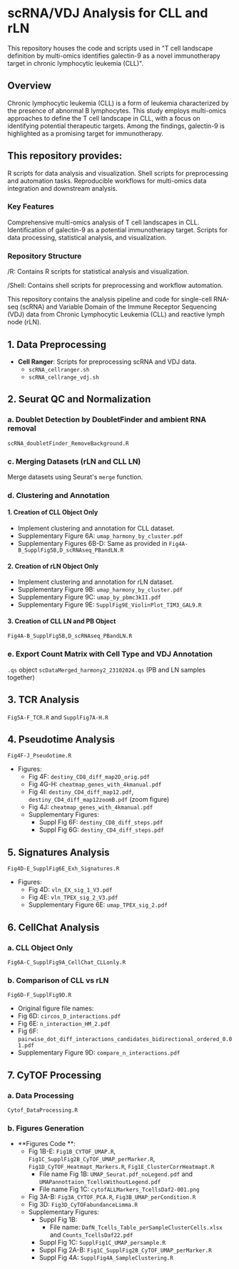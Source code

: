 # scRNA/VDJ Analysis for CLL and rLN

This repository houses the code and scripts used in "T cell landscape definition by multi-omics identifies galectin-9 as a novel immunotherapy target in chronic lymphocytic leukemia (CLL)".

## Overview

Chronic lymphocytic leukemia (CLL) is a form of leukemia characterized by the presence of abnormal B lymphocytes. This study employs multi-omics approaches to define the T cell landscape in CLL, with a focus on identifying potential therapeutic targets. Among the findings, galectin-9 is highlighted as a promising target for immunotherapy.

## This repository provides:

R scripts for data analysis and visualization. Shell scripts for preprocessing and automation tasks. Reproducible workflows for multi-omics data integration and downstream analysis.

### Key Features

Comprehensive multi-omics analysis of T cell landscapes in CLL. Identification of galectin-9 as a potential immunotherapy target. Scripts for data processing, statistical analysis, and visualization.

### Repository Structure

/R: Contains R scripts for statistical analysis and visualization.


/Shell: Contains shell scripts for preprocessing and workflow automation.


This repository contains the analysis pipeline and code for single-cell RNA-seq (scRNA) and Variable Domain of the Immune Receptor Sequencing (VDJ) data from Chronic Lymphocytic Leukemia (CLL) and reactive lymph node (rLN).

## 1\. Data Preprocessing

* **Cell Ranger**: Scripts for preprocessing scRNA and VDJ data.
  * `scRNA_cellranger.sh`
  * `scRNA_cellrange_vdj.sh`

## 2\. Seurat QC and Normalization

### a. Doublet Detection by DoubletFinder and ambient RNA removal

`scRNA_doubletFinder_RemoveBackground.R`

### c. Merging Datasets (rLN and CLL LN)

 Merge datasets using Seurat's `merge` function.

### d. Clustering and Annotation

#### 1\. Creation of CLL Object Only

*  Implement clustering and annotation for CLL dataset.
  * Supplementary Figure 6A: `umap_harmony_by_cluster.pdf`
  * Supplementary Figures 6B-D: Same as provided in `Fig4A-B_SupplFig5B,D_scRNAseq_PBandLN.R`

#### 2\. Creation of rLN Object Only

*  Implement clustering and annotation for rLN dataset.
  * Supplementary Figure 9B: `umap_harmony_by_cluster.pdf`
  * Supplementary Figure 9C: `umap_by_pbmc3kII.pdf`
  * Supplementary Figure 9E: `SupplFig9E_ViolinPlot_TIM3_GAL9.R`

#### 3\. Creation of CLL LN and PB Object

`Fig4A-B_SupplFig5B,D_scRNAseq_PBandLN.R`

### e. Export Count Matrix with Cell Type and VDJ Annotation

`.qs` object `scDataMerged_harmony2_23102024.qs` (PB and LN samples together)

## 3\. TCR Analysis

`Fig5A-F_TCR.R` and `SupplFig7A-H.R`

## 4\. Pseudotime Analysis

`Fig4F-J_Pseudotime.R`
  * Figures:
    * Fig 4F: `destiny_CD8_diff_map2D_orig.pdf` 
    * Fig 4G-H: `cheatmap_genes_with_4kmanual.pdf`
    * Fig 4I: `destiny_CD4_diff_map12.pdf`, `destiny_CD4_diff_map12zoomB.pdf` (zoom figure)
    * Fig 4J: `cheatmap_genes_with_4kmanual.pdf`
    * Supplementary Figures:
      * Suppl Fig 6F: `destiny_CD8_diff_steps.pdf`
      * Suppl Fig 6G: `destiny_CD4_diff_steps.pdf`

## 5\. Signatures Analysis

`Fig4D-E_SupplFig6E_Exh_Signatures.R`
  * Figures:
    * Fig 4D: `vln_EX_sig_1_V3.pdf`
    * Fig 4E: `vln_TPEX_sig_2_V3.pdf`
    * Supplementary Figure 6E: `umap_TPEX_sig_2.pdf`

## 6\. CellChat Analysis

### a. CLL Object Only

`Fig6A-C_SupplFig9A_CellChat_CLLonly.R`

### b. Comparison of CLL vs rLN
`Fig6D-F_SupplFig9D.R`
*  Original figure file names:
  * Fig 6D: `circos_D_interactions.pdf`
  * Fig 6E: `n_interaction_HM_2.pdf`
  * Fig 6F: `pairwise_dot_diff_interactions_candidates_bidirectional_ordered_0.01.pdf`
  * Supplementary Figure 9D: `compare_n_interactions.pdf`

## 7\. CyTOF Processing 

### a. Data Processing

`Cytof_DataProcessing.R` 

### b. Figures Generation

* **Figures Code **:
  * Fig 1B-E: `Fig1B_CYTOF_UMAP.R`, `Fig1C_SupplFig2B_CyTOF_UMAP_perMarker.R`, `Fig1D_CyTOF_Heatmapt_Markers.R`, `Fig1E_ClusterCorrHeatmapt.R`
    * File name Fig 1B: `UMAP_Seurat.pdf_noLegend.pdf` and `UMAPannottaion_TcellsWithoutLegend.pdf`
    * File name Fig 1C: `cytofALLMarkers_TcellsDaf2-001.png`
  * Fig 3A-B: `Fig3A_CYTOF_PCA.R`, `Fig3B_UMAP_perCondition.R`
  * Fig 3D: `Fig3D_CyTOFabundanceLimma.R`
  * Supplementary Figures:
    * Suppl Fig 1B: 
      * File name: `DafN_Tcells_Table_perSampleClusterCells.xlsx` and `Counts_TcellsDaf22.pdf`
    * Suppl Fig 1C: `SupplFig1C_UMAP_persample.R`
    * Suppl Fig 2A-B: `Fig1C_SupplFig2B_CyTOF_UMAP_perMarker.R`
    * Suppl Fig 4A: `SupplFig4A_SampleClustering.R`
